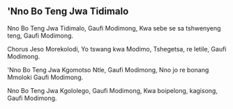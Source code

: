 ## 'Nno Bo Teng Jwa Tidimalo

Nno Bo Teng Jwa Tidimalo, Gaufi Modimong,
Kwa sebe se sa tshwenyeng teng, Gaufi Modimong.

Chorus
Jeso Morekolodi, Yo tswang kwa Modimo,
Tshegetsa, re letile, Gaufi Modimong.

'Nno Bo Teng Jwa Kgomotso Ntle, Gaufi Modimong,
Nno jo re bonang Mmoloki Gaufi Modimong.

Nno Bo Teng Jwa Kgololego, Gaufi Modimong,
Kwa boipelong, kagisong, Gaufi Modimong.

